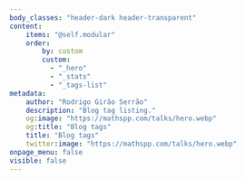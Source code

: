 ```yaml
---
body_classes: "header-dark header-transparent"
content:
    items: "@self.modular"
    order:
        by: custom
        custom:
          - "_hero"
          - "_stats"
          - "_tags-list"
metadata:
    author: "Rodrigo Girão Serrão"
    description: "Blog tag listing."
    og:image: "https://mathspp.com/talks/hero.webp"
    og:title: "Blog tags"
    title: "Blog tags"
    twitter:image: "https://mathspp.com/talks/hero.webp"
onpage_menu: false
visible: false
---
```

